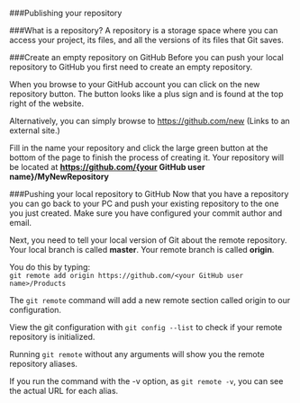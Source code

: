 ###Publishing your repository

###What is a repository?
A repository is a storage space where you can access your project, its files, and all the versions of its files that Git saves.

###Create an empty repository on GitHub
Before you can push your local repository to GitHub you first need to create an empty repository.

When you browse to your GitHub account you can click on the new repository button. The button looks like a plus sign and is found at the top right of the website. 

Alternatively, you can simply browse to https://github.com/new (Links to an external site.)

Fill in the name your repository and
click the large green button at the bottom of the page to finish the process of creating it.
Your repository will be located at **https://github.com/{your GitHub user name}/MyNewRepository**

###Pushing your local repository to GitHub
Now that you have a repository you can go back to your PC and push your existing repository to the one you just created. Make sure you have configured your commit author and email. 

Next, you need to tell your local version of Git about the remote repository. Your local branch is called **master**. Your remote branch is called **origin**.

You do this by typing:<br/>
```git remote add origin https://github.com/<your GitHub user name>/Products```

The ```git remote``` command will add a new remote section called origin to our configuration.  

View the git configuration with ```git config --list``` to check if your remote repository is initialized.

Running ```git remote``` without any arguments will show you the remote repository aliases.

If you run the command with the -v option, as 
```git remote -v```, you can see the actual URL for each alias.

